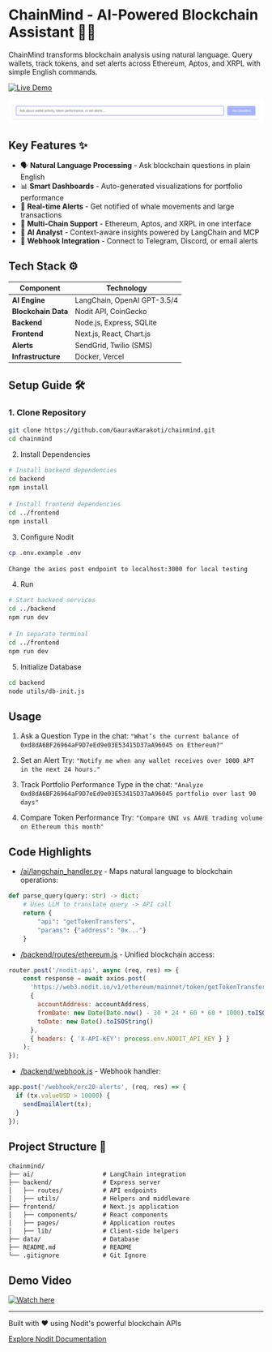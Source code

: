 # ChainMind - AI-Powered Blockchain Assistant 🤖🔗

ChainMind transforms blockchain analysis using natural language. Query wallets, track tokens, and set alerts across Ethereum, Aptos, and XRPL with simple English commands.

[![Live Demo](https://img.shields.io/badge/demo-live-brightgreen)](https://chain-mind.vercel.app)

![ChainMind Search Bar](SearchBar.png)

## Key Features ✨
- 🗣️ **Natural Language Processing** - Ask blockchain questions in plain English
- 📊 **Smart Dashboards** - Auto-generated visualizations for portfolio performance
- 🚨 **Real-time Alerts** - Get notified of whale movements and large transactions
- 🔄 **Multi-Chain Support** - Ethereum, Aptos, and XRPL in one interface
- 🤖 **AI Analyst** - Context-aware insights powered by LangChain and MCP
- 📱 **Webhook Integration** - Connect to Telegram, Discord, or email alerts

## Tech Stack ⚙️
| Component            | Technology                          |
|----------------------|-------------------------------------|
| **AI Engine**        | LangChain, OpenAI GPT-3.5/4        |
| **Blockchain Data**  | Nodit API, CoinGecko               |
| **Backend**          | Node.js, Express, SQLite           |
| **Frontend**         | Next.js, React, Chart.js           |
| **Alerts**           | SendGrid, Twilio (SMS)             |
| **Infrastructure**   | Docker, Vercel                     |

## Setup Guide 🛠️

### 1. Clone Repository
```bash
git clone https://github.com/GauravKarakoti/chainmind.git
cd chainmind
```
2. Install Dependencies
```bash
# Install backend dependencies
cd backend
npm install

# Install frontend dependencies
cd ../frontend
npm install
```
3. Configure Nodit
```bash
cp .env.example .env
```
`Change the axios post endpoint to localhost:3000 for local testing`

4. Run
```bash
# Start backend services
cd ../backend
npm run dev

# In separate terminal
cd ../frontend
npm run dev
```
5. Initialize Database
```bash
cd backend
node utils/db-init.js
```

## Usage
1. Ask a Question
Type in the chat:
`"What’s the current balance of 0xd8dA6BF26964aF9D7eEd9e03E53415D37aA96045 on Ethereum?"`

2. Set an Alert
Try:
`"Notify me when any wallet receives over 1000 APT in the next 24 hours."`

3. Track Portfolio Performance
Type in the chat: 
`"Analyze 0xd8dA6BF26964aF9D7eEd9e03E53415D37aA96045 portfolio over last 90 days"`

4. Compare Token Performance
Try:
`"Compare UNI vs AAVE trading volume on Ethereum this month"`

## Code Highlights
- [/ai/langchain_handler.py](https://github.com/GauravKarakoti/ChainMind/blob/main/ai/langchain_handler.py) - Maps natural language to blockchain operations:
```python
def parse_query(query: str) -> dict:
    # Uses LLM to translate query -> API call
    return {
        "api": "getTokenTransfers",
        "params": {"address": "0x..."}
    }
```
- [/backend/routes/ethereum.js](https://github.com/GauravKarakoti/ChainMind/blob/main/backend/routes/ethereum.js) - Unified blockchain access:
```javascript
router.post('/nodit-api', async (req, res) => {
    const response = await axios.post(
      'https://web3.nodit.io/v1/ethereum/mainnet/token/getTokenTransfersByAccount',
      {
        accountAddress: accountAddress,
        fromDate: new Date(Date.now() - 30 * 24 * 60 * 60 * 1000).toISOString(),
        toDate: new Date().toISOString()
      },
      { headers: { 'X-API-KEY': process.env.NODIT_API_KEY } }
    );
});
```
- [/backend/webhook.js](https://github.com/GauravKarakoti/ChainMind/blob/main/backend/webhook.js) - Webhook handler:
```javascript
app.post('/webhook/erc20-alerts', (req, res) => {
  if (tx.valueUSD > 10000) {
    sendEmailAlert(tx);
  }
});
```

## Project Structure 📂
```
chainmind/
├── ai/                   # LangChain integration
├── backend/              # Express server
│   ├── routes/           # API endpoints
│   ├── utils/            # Helpers and middleware
├── frontend/             # Next.js application
│   ├── components/       # React components
│   ├── pages/            # Application routes
│   ├── lib/              # Client-side helpers
├── data/                 # Database
├── README.md             # README
└── .gitignore            # Git Ignore
```

## Demo Video
[![Watch here](https://img.shields.io/badge/youtube-demo-orangered)](https://youtu.be/GU-4AaRbhx4?si=Zzgjrn7nfutOtsS3)

---

Built with ❤️ using Nodit's powerful blockchain APIs

[Explore Nodit Documentation](https://docs.nodit.io/)